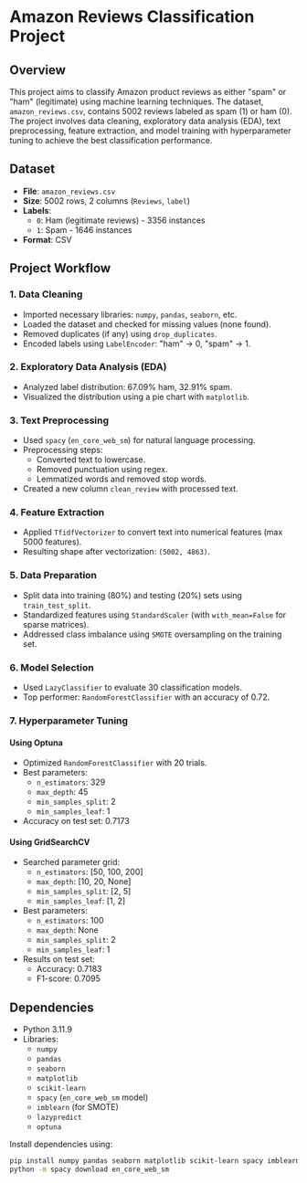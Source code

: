 # Amazon Reviews Classification Project

## Overview

This project aims to classify Amazon product reviews as either "spam" or "ham" (legitimate) using machine learning techniques. The dataset, `amazon_reviews.csv`, contains 5002 reviews labeled as spam (1) or ham (0). The project involves data cleaning, exploratory data analysis (EDA), text preprocessing, feature extraction, and model training with hyperparameter tuning to achieve the best classification performance.

## Dataset

- **File**: `amazon_reviews.csv`
- **Size**: 5002 rows, 2 columns (`Reviews`, `label`)
- **Labels**: 
  - `0`: Ham (legitimate reviews) - 3356 instances
  - `1`: Spam - 1646 instances
- **Format**: CSV

## Project Workflow

### 1. Data Cleaning
- Imported necessary libraries: `numpy`, `pandas`, `seaborn`, etc.
- Loaded the dataset and checked for missing values (none found).
- Removed duplicates (if any) using `drop_duplicates`.
- Encoded labels using `LabelEncoder`: "ham" → 0, "spam" → 1.

### 2. Exploratory Data Analysis (EDA)
- Analyzed label distribution: 67.09% ham, 32.91% spam.
- Visualized the distribution using a pie chart with `matplotlib`.

### 3. Text Preprocessing
- Used `spacy` (`en_core_web_sm`) for natural language processing.
- Preprocessing steps:
  - Converted text to lowercase.
  - Removed punctuation using regex.
  - Lemmatized words and removed stop words.
- Created a new column `clean_review` with processed text.

### 4. Feature Extraction
- Applied `TfidfVectorizer` to convert text into numerical features (max 5000 features).
- Resulting shape after vectorization: `(5002, 4863)`.

### 5. Data Preparation
- Split data into training (80%) and testing (20%) sets using `train_test_split`.
- Standardized features using `StandardScaler` (with `with_mean=False` for sparse matrices).
- Addressed class imbalance using `SMOTE` oversampling on the training set.

### 6. Model Selection
- Used `LazyClassifier` to evaluate 30 classification models.
- Top performer: `RandomForestClassifier` with an accuracy of 0.72.

### 7. Hyperparameter Tuning
#### Using Optuna
- Optimized `RandomForestClassifier` with 20 trials.
- Best parameters: 
  - `n_estimators`: 329
  - `max_depth`: 45
  - `min_samples_split`: 2
  - `min_samples_leaf`: 1
- Accuracy on test set: 0.7173

#### Using GridSearchCV
- Searched parameter grid: 
  - `n_estimators`: [50, 100, 200]
  - `max_depth`: [10, 20, None]
  - `min_samples_split`: [2, 5]
  - `min_samples_leaf`: [1, 2]
- Best parameters:
  - `n_estimators`: 100
  - `max_depth`: None
  - `min_samples_split`: 2
  - `min_samples_leaf`: 1
- Results on test set:
  - Accuracy: 0.7183
  - F1-score: 0.7095

## Dependencies

- Python 3.11.9
- Libraries:
  - `numpy`
  - `pandas`
  - `seaborn`
  - `matplotlib`
  - `scikit-learn`
  - `spacy` (`en_core_web_sm` model)
  - `imblearn` (for SMOTE)
  - `lazypredict`
  - `optuna`

Install dependencies using:
```bash
pip install numpy pandas seaborn matplotlib scikit-learn spacy imblearn lazypredict optuna
python -m spacy download en_core_web_sm